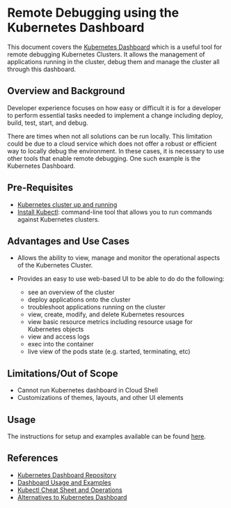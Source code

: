 # Remote Debugging using the Kubernetes Dashboard

This document covers the [Kubernetes Dashboard](https://github.com/kubernetes/dashboard) which is a useful tool for remote debugging Kubernetes Clusters. It allows the management of applications running in the cluster, debug them and manage the cluster all through this dashboard.

## Overview and Background

Developer experience focuses on how easy or difficult it is for a developer to perform essential tasks needed to implement a change including deploy, build, test, start, and debug.

There are times when not all solutions can be run locally. This limitation could be due to a cloud service which does not offer a robust or efficient way to locally debug the environment. In these cases, it is necessary to use other tools that enable remote debugging. One such example is the Kubernetes Dashboard.

## Pre-Requisites

- [Kubernetes cluster up and running](https://docs.microsoft.com/en-us/azure/aks/kubernetes-walkthrough)
- [Install Kubectl](https://kubernetes.io/docs/tasks/tools/install-kubectl/): command-line tool that allows you to run commands against Kubernetes clusters.

## Advantages and Use Cases

- Allows the ability to view, manage and monitor the operational aspects of the Kubernetes Cluster.

- Provides an easy to use web-based UI to be able to do do the following:
  - see an overview of the cluster
  - deploy applications onto the cluster
  - troubleshoot applications running on the cluster
  - view, create, modify, and delete Kubernetes resources
  - view basic resource metrics including resource usage for Kubernetes objects
  - view and access logs
  - exec into the container
  - live view of the pods state (e.g. started, terminating, etc)

## Limitations/Out of Scope

- Cannot run Kubernetes dashboard in Cloud Shell
- Customizations of themes, layouts, and other UI elements

## Usage

The instructions for setup and examples available can be found [here](setup-kubernetes-dashboard.md).

## References

- [Kubernetes Dashboard Repository](https://github.com/kubernetes/dashboard)
- [Dashboard Usage and Examples](https://kubernetes.io/docs/tasks/access-application-cluster/web-ui-dashboard/)
- [Kubectl Cheat Sheet and Operations](https://kubernetes.io/docs/reference/kubectl/overview/)
- [Alternatives to Kubernetes Dashboard](https://octopus.com/blog/alternative-kubernetes-dashboards)
